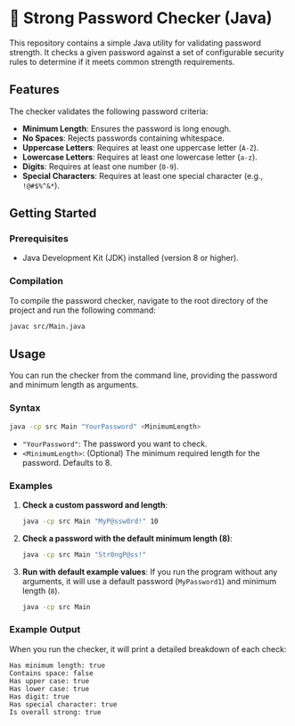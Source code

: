 # 🔐 Strong Password Checker (Java)

This repository contains a simple Java utility for validating password strength. It checks a given password against a set of configurable security rules to determine if it meets common strength requirements.

## Features

The checker validates the following password criteria:
- **Minimum Length**: Ensures the password is long enough.
- **No Spaces**: Rejects passwords containing whitespace.
- **Uppercase Letters**: Requires at least one uppercase letter (`A-Z`).
- **Lowercase Letters**: Requires at least one lowercase letter (`a-z`).
- **Digits**: Requires at least one number (`0-9`).
- **Special Characters**: Requires at least one special character (e.g., `!@#$%^&*`).

## Getting Started

### Prerequisites
- Java Development Kit (JDK) installed (version 8 or higher).

### Compilation
To compile the password checker, navigate to the root directory of the project and run the following command:
```bash
javac src/Main.java
```

## Usage

You can run the checker from the command line, providing the password and minimum length as arguments.

### Syntax
```bash
java -cp src Main "YourPassword" <MinimumLength>
```
- `"YourPassword"`: The password you want to check.
- `<MinimumLength>`: (Optional) The minimum required length for the password. Defaults to 8.

### Examples

1. **Check a custom password and length**:
   ```bash
   java -cp src Main "MyP@ssw0rd!" 10
   ```

2. **Check a password with the default minimum length (8)**:
   ```bash
   java -cp src Main "Str0ngP@ss!"
   ```

3. **Run with default example values**:
   If you run the program without any arguments, it will use a default password (`MyPassword1`) and minimum length (`8`).
   ```bash
   java -cp src Main
   ```

### Example Output
When you run the checker, it will print a detailed breakdown of each check:
```
Has minimum length: true
Contains space: false
Has upper case: true
Has lower case: true
Has digit: true
Has special character: true
Is overall strong: true
```
